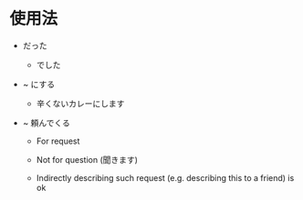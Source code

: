 # 使用法

* だった

    * でした

* ~ にする

    * 辛くないカレーにします
    
* ~ 頼んでくる

    * For request
    
    * Not for question (聞きます)
    
    * Indirectly describing such request (e.g. describing this to a friend) is ok 
   

